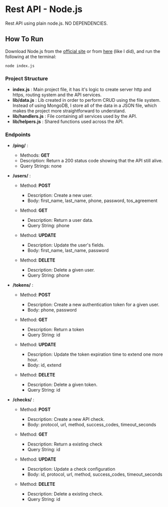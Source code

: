 # Rest API - Node.js
Rest API using plain node.js. NO DEPENDENCIES.

## How To Run
Download Node.js from the [official  site](https://nodejs.org/en/download/) or from [here](https://github.com/creationix/nvm) (like I did), and run the following at the terminal:

```
node index.js
```
### Project Structure
 * **index.js** : Main project file, it has it's logic to create server http and https, routing system and the API services.
 * **lib/data.js** : Lib created in order to perform CRUD using the file system. Instead of using MongoDB, I store all of the data in a JSON file, which makes the project more straightforward to understand.
  * **lib/handlers.js** : File containing all services used by the API.
  * **lib/helpers.js** : Shared functions used across the API.
 
### Endpoints 
 - **/ping/** : 
    - Methods: **GET**
    - Description: Return a 200 status code showing that the API still alive.
    - Query Strings: none

 - **/users/** : 
    - Method: **POST**
      - Description: Create a new user.
      - Body: first_name, last_name, phone, password, tos_agreement

    - Method: **GET**
      - Description: Return a user data.
      - Query String: phone

    - Method: **UPDATE**
      - Description: Update the user's fields.
      - Body: first_name, last_name, password

    - Method: **DELETE**
      - Description: Delete a given user.
      - Query String: phone

 - **/tokens/** : 
    - Method: **POST**
      - Description: Create a new authentication token for a given user.
      - Body: phone, password
      
    - Method: **GET**
      - Description: Return a token
      - Query String: id

    - Method: **UPDATE**
      - Description: Update the token expiration time to extend one more hour.
      - Body: id, extend

    - Method: **DELETE**
      - Description: Delete a given token.
      - Query String: id
 
 - **/checks/** : 
    - Method: **POST**
      - Description: Create a new API check.
      - Body: protocol, url, method, success_codes, timeout_seconds
      
    - Method: **GET**
      - Description: Return a existing check
      - Query String: id

    - Method: **UPDATE**
      - Description: Update a check configuration
      - Body: id, protocol, url, method, success_codes, timeout_seconds

    - Method: **DELETE**
      - Description: Delete a existing check.
      - Query String: id



